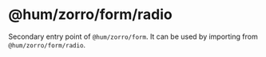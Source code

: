 # @hum/zorro/form/radio

Secondary entry point of `@hum/zorro/form`. It can be used by importing from `@hum/zorro/form/radio`.

